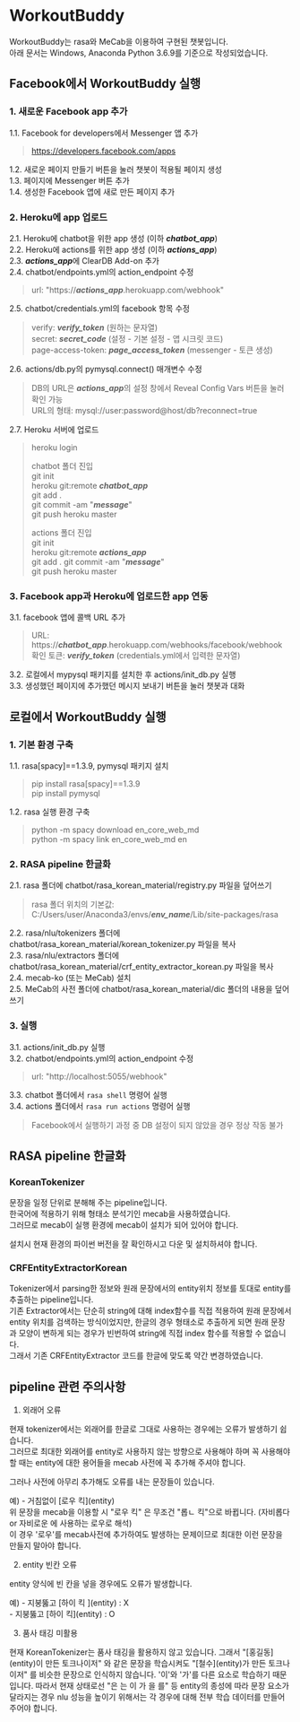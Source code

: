 # WorkoutBuddy
WorkoutBuddy는 rasa와 MeCab을 이용하여 구현된 챗봇입니다.  
아래 문서는 Windows, Anaconda Python 3.6.9를 기준으로 작성되었습니다.  

## Facebook에서 WorkoutBuddy 실행

### 1. 새로운 Facebook app 추가
1.1. Facebook for developers에서 Messenger 앱 추가  
> https://developers.facebook.com/apps  

1.2. 새로운 페이지 만들기 버튼을 눌러 챗봇이 적용될 페이지 생성  
1.3. 페이지에 Messenger 버튼 추가  
1.4. 생성한 Facebook 앱에 새로 만든 페이지 추가  

### 2. Heroku에  app 업로드
2.1. Heroku에 chatbot을 위한 app 생성 (이하 ***chatbot_app***)  
2.2. Heroku에 actions를 위한 app 생성 (이하 ***actions_app***)  
2.3. ***actions_app***에 ClearDB Add-on 추가  
2.4. chatbot/endpoints.yml의 action_endpoint 수정  
> url: "https://***actions_app***.herokuapp.com/webhook"  

2.5. chatbot/credentials.yml의 facebook 항목 수정  
> verify: ***verify_token*** (원하는 문자열)  
> secret: ***secret_code*** (설정 - 기본 설정 - 앱 시크릿 코드)  
> page-access-token: ***page_access_token*** (messenger - 토큰 생성)  

2.6. actions/db.py의 pymysql.connect() 매개변수 수정  
> DB의 URL은 ***actions_app***의 설정 창에서 Reveal Config Vars 버튼을 눌러 확인 가능  
> URL의 형태: mysql://user:password@host/db?reconnect=true  

2.7. Heroku 서버에 업로드  
> heroku login  
>   
> chatbot 폴더 진입  
> git init  
> heroku git:remote ***chatbot_app***  
> git add .  
> git commit -am "***message***"  
> git push heroku master  
>   
> actions 폴더 진입  
> git init  
> heroku git:remote ***actions_app***  
> git add .
> git commit -am "***message***"  
> git push heroku master  

### 3. Facebook app과 Heroku에 업로드한 app 연동
3.1. facebook 앱에 콜백 URL 추가  
> URL: https://***chatbot_app***.herokuapp.com/webhooks/facebook/webhook  
> 확인 토큰: ***verify_token*** (credentials.yml에서 입력한 문자열)  

3.2. 로컬에서 mypysql 패키지를 설치한 후 actions/init_db.py 실행  
3.3. 생성했던 페이지에 추가했던 메시지 보내기 버튼을 눌러 챗봇과 대화  

## 로컬에서 WorkoutBuddy 실행

### 1. 기본 환경 구축
1.1. rasa[spacy]==1.3.9, pymysql 패키지 설치  
> pip install rasa[spacy]==1.3.9  
> pip install pymysql  

1.2. rasa 실행 환경 구축  
> python -m spacy download en_core_web_md  
> python -m spacy link en_core_web_md en  

### 2. RASA pipeline 한글화
2.1. rasa 폴더에 chatbot/rasa_korean_material/registry.py 파일을 덮어쓰기  
> rasa 폴더 위치의 기본값: C:/Users/user/Anaconda3/envs/***env_name***/Lib/site-packages/rasa  

2.2. rasa/nlu/tokenizers 폴더에 chatbot/rasa_korean_material/korean_tokenizer.py 파일을 복사  
2.3. rasa/nlu/extractors 폴더에 chatbot/rasa_korean_material/crf_entity_extractor_korean.py 파일을 복사  
2.4. mecab-ko (또는 MeCab) 설치  
2.5. MeCab의 사전 폴더에 chatbot/rasa_korean_material/dic 폴더의 내용을 덮어쓰기  

### 3. 실행
3.1. actions/init_db.py 실행  
3.2. chatbot/endpoints.yml의 action_endpoint 수정  
> url: "http\://localhost:5055/webhook"  

3.3. chatbot 폴더에서 ```rasa shell``` 명령어 실행  
3.4. actions 폴더에서 ```rasa run actions``` 명령어 실행  
> Facebook에서 실행하기 과정 중 DB 설정이 되지 않았을 경우 정상 작동 불가  

## RASA pipeline 한글화

### KoreanTokenizer
문장을 일정 단위로 분해해 주는 pipeline입니다.  
한국어에 적용하기 위해 형태소 분석기인 mecab을 사용하였습니다.  
그러므로 mecab이 실행 환경에 mecab이 설치가 되어 있어야 합니다.  
  
설치시 현재 환경의 파이썬 버전을 잘 확인하시고 다운 및 설치하셔야 합니다.  


### CRFEntityExtractorKorean
Tokenizer에서 parsing한 정보와 원래 문장에서의 entity위치 정보를 토대로 entity를 추출하는 pipeline입니다.  
기존 Extractor에서는 단순히 string에 대해 index함수를 직접 적용하여 원래 문장에서 entity 위치를 검색하는 방식이었지만, 한글의 경우 형태소로 추출하게 되면 원래 문장과 모양이 변하게 되는 경우가 빈번하여 string에 직접 index 함수를 적용할 수 없습니다.  
그래서 기존 CRFEntityExtractor 코드를 한글에 맞도록 약간 변경하였습니다.  


## pipeline 관련 주의사항

1. 외래어 오류

현재 tokenizer에서는 외래어를 한글로 그대로 사용하는 경우에는 오류가 발생하기 쉽습니다.  
그러므로 최대한 외래어를 entity로 사용하지 않는 방향으로 사용해야 하며 꼭 사용해야 할 때는 entity에 대한 용어들을 mecab 사전에 꼭 추가해 주셔야 합니다.  
  
그러나 사전에 아무리 추가해도 오류를 내는 문장들이 있습니다.  
  
예) - 거침없이 \[로우 킥\](entity)  
위 문장을 mecab을 이용할 시 "로우 킥" 은 무조건 "롭ㄴ 킥"으로 바뀝니다. (자비롭다 or 자비로운 에 사용하는 로우로 해석)  
이 경우 '로우'를 mecab사전에 추가하여도 발생하는 문제이므로 최대한 이런 문장을 만들지 말아야 합니다.  


2. entity 빈칸 오류

entity 양식에 빈 칸을 넣을 경우에도 오류가 발생합니다.  
  
예) - 지붕뚫고 \[하이 킥 \](entity)  : X  
  \- 지붕뚫고 \[하이 킥\](entity)  : O  


3. 품사 태깅 미활용

현재 KoreanTokenizer는 품사 태깅을 활용하지 않고 있습니다.
그래서 "\[홍길동\](entity)이 만든 토크나이저" 와 같은 문장을 학습시켜도 "\[철수\](entity)가 만든 토크나이저" 를 비슷한 문장으로 인식하지 않습니다. '이'와 '가'를 다른 요소로 학습하기 때문입니다.
따라서 현재 상태로선 "은 는 이 가 을 를" 등 entity의 종성에 따라 문장 요소가 달라지는 경우 nlu 성능을 높이기 위해서는 각 경우에 대해 전부 학습 데이터를 만들어 주어야 합니다.
